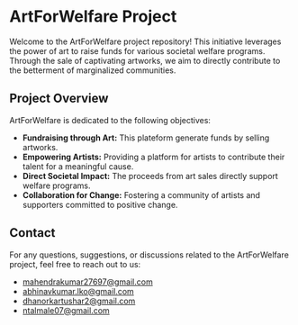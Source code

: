 # ArtForWelfare Project

Welcome to the ArtForWelfare project repository! This initiative leverages the power of art to raise funds for various societal welfare programs. Through the sale of captivating artworks, we aim to directly contribute to the betterment of marginalized communities.
## Project Overview

ArtForWelfare is dedicated to the following objectives:

- **Fundraising through Art:** This plateform generate funds by selling artworks.
- **Empowering Artists:** Providing a platform for artists to contribute their talent for a meaningful cause.
- **Direct Societal Impact:** The proceeds from art sales directly support welfare programs.
- **Collaboration for Change:** Fostering a community of artists and supporters committed to positive change.

## Contact

For any questions, suggestions, or discussions related to the ArtForWelfare project, feel free to reach out to us:

- mahendrakumar27697@gmail.com
- abhinavkumar.lko@gmail.com
- dhanorkartushar2@gmail.com
- ntalmale07@gmail.com
